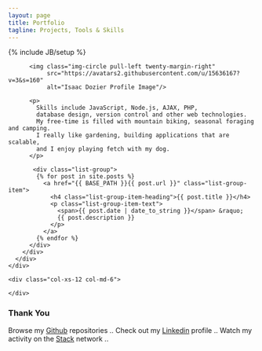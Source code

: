 ```yaml
---
layout: page
title: Portfolio
tagline: Projects, Tools & Skills
---
```

{% include JB/setup %}

<div class="container">
  <div class="row">
    <div class="col-xs-12 col-md-6">
      <div class="row">
        <div class="col-xs-12">
        
          <img class="img-circle pull-left twenty-margin-right" 
               src="https://avatars2.githubusercontent.com/u/15636167?v=3&s=160"
               alt="Isaac Dozier Profile Image"/>
          
          <p>
            Skills include JavaScript, Node.js, AJAX, PHP, 
            database design, version control and other web technologies. 
            My free-time is filled with mountain biking, seasonal foraging and camping.
            I really like gardening, building applications that are scalable, 
            and I enjoy playing fetch with my dog.
          </p>
          
           <div class="list-group">
            {% for post in site.posts %}
              <a href="{{ BASE_PATH }}{{ post.url }}" class="list-group-item">
                <h4 class="list-group-item-heading">{{ post.title }}</h4>
                <p class="list-group-item-text">
                  <span>{{ post.date | date_to_string }}</span> &raquo; 
                  {{ post.description }}
                </p>
              </a>
            {% endfor %}    
          </div>
        </div>
      </div>
    </div>
    
    <div class="col-xs-12 col-md-6">
     
    </div>
  </div>
</div>

### Thank You

Browse my [Github](https://github.com/isaacdozier) repositories .. 
Check out my [Linkedin](https://www.linkedin.com/in/isaac-dozier-14a6b044) profile .. 
Watch my activity on the [Stack](http://stackoverflow.com/users/4566193/isaac-dozier) network .. 

